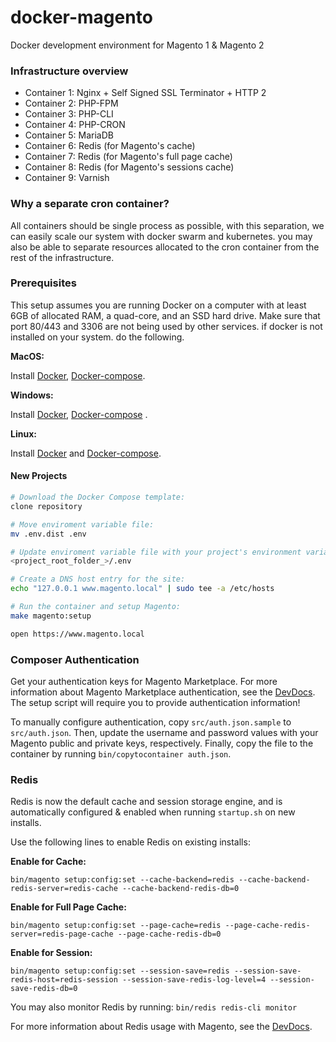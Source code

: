 # docker-magento
Docker development environment for Magento 1 &amp; Magento 2

### Infrastructure overview
* Container 1: Nginx + Self Signed SSL Terminator + HTTP 2
* Container 2: PHP-FPM
* Container 3: PHP-CLI
* Container 4: PHP-CRON
* Container 5: MariaDB
* Container 6: Redis (for Magento's cache)
* Container 7: Redis (for Magento's full page cache)
* Container 8: Redis (for Magento's sessions cache)
* Container 9: Varnish

### Why a separate cron container?

All containers should be single process as possible, with this separation, we can easily scale our system with docker swarm and kubernetes. 
you may also be able to separate resources allocated to the cron container from the rest of the infrastructure.


### Prerequisites

This setup assumes you are running Docker on a computer with at least 6GB of allocated RAM, a quad-core, and an SSD hard drive.
Make sure that port 80/443 and 3306 are not being used by other services. 
if docker is not installed on your system. do the following.

**MacOS:**

Install [Docker](https://docs.docker.com/docker-for-mac/install/), [Docker-compose](https://docs.docker.com/compose/install/#install-compose).

**Windows:**

Install [Docker](https://docs.docker.com/docker-for-windows/install/), [Docker-compose](https://docs.docker.com/compose/install/#install-compose) .

**Linux:**

Install [Docker](https://docs.docker.com/engine/installation/linux/docker-ce/ubuntu/) and [Docker-compose](https://docs.docker.com/compose/install/#install-compose).


#### New Projects

```bash
# Download the Docker Compose template:
clone repository

# Move enviroment variable file:
mv .env.dist .env

# Update enviroment variable file with your project's environment variables:
<project_root_folder_>/.env

# Create a DNS host entry for the site:
echo "127.0.0.1 www.magento.local" | sudo tee -a /etc/hosts

# Run the container and setup Magento:
make magento:setup

open https://www.magento.local
```


### Composer Authentication

Get your authentication keys for Magento Marketplace. 
For more information about Magento Marketplace authentication, see the [DevDocs](http://devdocs.magento.com/guides/v2.3/install-gde/prereq/connect-auth.html).  
The setup script will require you to provide authentication information!

To manually configure authentication, copy `src/auth.json.sample` to `src/auth.json`. Then, update the username and password values with your Magento public and private keys, respectively. Finally, copy the file to the container by running `bin/copytocontainer auth.json`.



### Redis

Redis is now the default cache and session storage engine, and is automatically configured & enabled when running `startup.sh` on new installs.

Use the following lines to enable Redis on existing installs:

**Enable for Cache:**

`bin/magento setup:config:set --cache-backend=redis --cache-backend-redis-server=redis-cache --cache-backend-redis-db=0`

**Enable for Full Page Cache:**

`bin/magento setup:config:set --page-cache=redis --page-cache-redis-server=redis-page-cache --page-cache-redis-db=0`

**Enable for Session:**

`bin/magento setup:config:set --session-save=redis --session-save-redis-host=redis-session --session-save-redis-log-level=4 --session-save-redis-db=0`

You may also monitor Redis by running: `bin/redis redis-cli monitor`

For more information about Redis usage with Magento, see the <a href="https://devdocs.magento.com/guides/v2.3/config-guide/redis/redis-session.html" target="_blank">DevDocs</a>.


